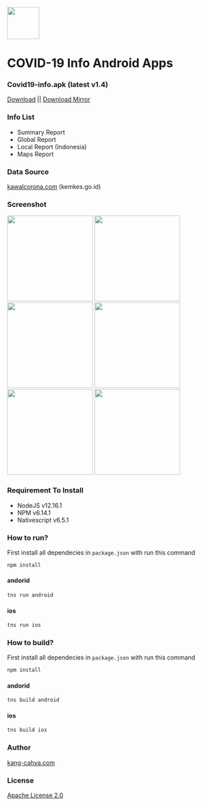 <img src="https://github.com/dyazincahya/covid19-info-android-apps/blob/master/screenshot/logo.png" width="75">

# COVID-19 Info Android Apps

### Covid19-info.apk (latest v1.4)
[Download](https://github.com/dyazincahya/covid19-info-android-apps/blob/master/covid19-info.apk) || [Download Mirror](https://github.com/dyazincahya/covid19-info-android-apps/raw/master/covid19-info.apk)

### Info List
- Summary Report
- Global Report
- Local Report (Indonesia)
- Maps Report

### Data Source
[kawalcorona.com](https://kawalcorona.com) (kemkes.go.id)

### Screenshot
<img src="https://github.com/dyazincahya/covid19-info-android-apps/blob/master/screenshot/1.png" width="200"> <img src="https://github.com/dyazincahya/covid19-info-android-apps/blob/master/screenshot/2.png" width="200"> <img src="https://github.com/dyazincahya/covid19-info-android-apps/blob/master/screenshot/3.png" width="200"> <img src="https://github.com/dyazincahya/covid19-info-android-apps/blob/master/screenshot/4.png" width="200"> <img src="https://github.com/dyazincahya/covid19-info-android-apps/blob/master/screenshot/5.png" width="200"> <img src="https://github.com/dyazincahya/covid19-info-android-apps/blob/master/screenshot/6.png" width="200">

### Requirement To Install
- NodeJS v12.16.1
- NPM v6.14.1
- Nativescript v6.5.1

### How to run?
First install all dependecies in ```package.json``` with run this command
``` bash
npm install
```
#### andorid
``` bash
tns run android
```
#### ios
``` bash
tns run ios
```

### How to build?
First install all dependecies in ```package.json``` with run this command
``` bash
npm install
```
#### andorid
``` bash
tns build android
```
#### ios
``` bash
tns build ios
```

### Author
[kang-cahya.com](https://www.kang-cahya.com/)

### License
[Apache License 2.0](https://github.com/dyazincahya/covid19-info-android-apps/blob/master/LICENSE)
